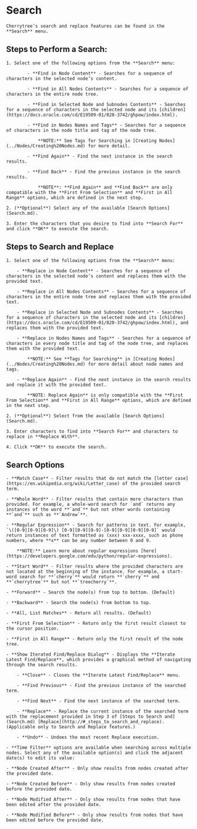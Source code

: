 
# Search


	Cherrytree’s search and replace features can be found in the **Search** menu.

 ## Steps to Perform a Search:

	1. Select one of the following options from the **Search** menu:

			- **Find in Node Content** - Searches for a sequence of characters in the selected node’s content.

			- **Find in All Nodes Contents** - Searches for a sequence of characters in the entire node tree.

			- **Find in Selected Node and Subnodes Contents** - Searches for a sequence of characters in the selected node and its [children](https://docs.oracle.com/cd/E19509-01/820-3742/ghpow/index.html).

			- **Find in Nodes Names and Tags** - Searches for a sequence of characters in the node title and tag of the node tree.
	
				**NOTE:** See Tags for Searching in [Creating Nodes](../Nodes/Creating%20Nodes.md) for more detail.

			- **Find Again** - Find the next instance in the search results.

			- **Find Back** - Find the previous instance in the search results.
		
				**NOTE**: **Find Again** and **Find Back** are only compatible with the **First From Selection** and **First in All Range** options, which are defined in the next step.

	2. (**Optional**) Select any of the available [Search Options](Search.md).

	3. Enter the characters that you desire to find into **Search For** and click **OK** to execute the search.

 ## Steps to Search and Replace

	1. Select one of the following options from the **Search** menu:
	
		- **Replace in Node Content** - Searches for a sequence of characters in the selected node’s content and replaces them with the provided text.

		- **Replace in All Nodes Contents** - Searches for a sequence of characters in the entire node tree and replaces them with the provided text.

		- **Replace in Selected Node and Subnodes Contents** - Searches for a sequence of characters in the selected node and its [children](https://docs.oracle.com/cd/E19509-01/820-3742/ghpow/index.html), and replaces them with the provided text.

		- **Replace in Nodes Names and Tags** - Searches for a sequence of characters in every node title and tag of the node tree, and replaces them with the provided text.
		
			**NOTE:** See **Tags for Searching** in [Creating Nodes](../Nodes/Creating%20Nodes.md) for more detail about node names and tags.

		- **Replace Again** - Find the next instance in the search results and replace it with the provided text.
		
			**NOTE: Replace Again** is only compatible with the **First From Selection** and **First in All Range** options, which are defined in the next step.

	2. (**Optional**) Select from the available [Search Options](Search.md).

	3. Enter characters to find into **Search For** and characters to replace in **Replace With**.

	4. Click **OK** to execute the search.


 ## Search Options
	
	- **Match Case** - Filter results that do not match the [letter case](https://en.wikipedia.org/wiki/Letter_case) of the provided search term.

	- **Whole Word** - Filter results that contain more characters than provided. For example, a whole-word search for `and` returns any instances of the word **`and`** but not other words containing **`and`** such as **`Andrew`**.

	- **Regular Expression** - Search for patterns in text. For example, `\([0-9][0-9][0-9]\) [0-9][0-9][0-9]-[0-9][0-9][0-9][0-9]` would return instances of text formatted as (xxx) xxx-xxxx, such as phone numbers, where **x** can be any number between 0 and 9.
	
	 	**NOTE:** Learn more about regular expressions [here](https://developers.google.com/edu/python/regular-expressions).

	- **Start Word** - Filter results where the provided characters are not located at the beginning of the instance. For example, a start-word search for **`cherry`** would return **`cherry`** and **`cherrytree`** but not **`treecherry`**.

	- **Forward** - Search the node(s) from top to bottom. (Default)

	- **Backward** - Search the node(s) from bottom to top.

	- **All, List Matches** - Return all results. (Default)

	- **First From Selection** - Return only the first result closest to the cursor position.

	- **First in All Range** - Return only the first result of the node tree.

	- **Show Iterated Find/Replace Dialog** - Displays the **Iterate Latest Find/Replace**, which provides a graphical method of navigating through the search results.
	
		- **Close** - Closes the **Iterate Latest Find/Replace** menu.

		- **Find Previous** - Find the previous instance of the searched term.

		- **Find Next** - Find the next instance of the searched term.

		- **Replace** - Replace the current instance of the searched term with the replacement provided in Step 3 of [Steps to Search and](Search.md) [Replace](http://#_steps_to_search_and_replace). (Applicable only to Search and Replace features.)

		- **Undo** - Undoes the most recent Replace execution.

	- **Time Filter** options are available when searching across multiple nodes. Select any of the available option(s) and click the adjacent date(s) to edit its value:

	- **Node Created After** - Only show results from nodes created after the provided date.

	- **Node Created Before** - Only show results from nodes created before the provided date.

	- **Node Modified After** - Only show results from nodes that have been edited after the provided date.

	- **Node Modified Before** - Only show results from nodes that have been edited before the provided date.
